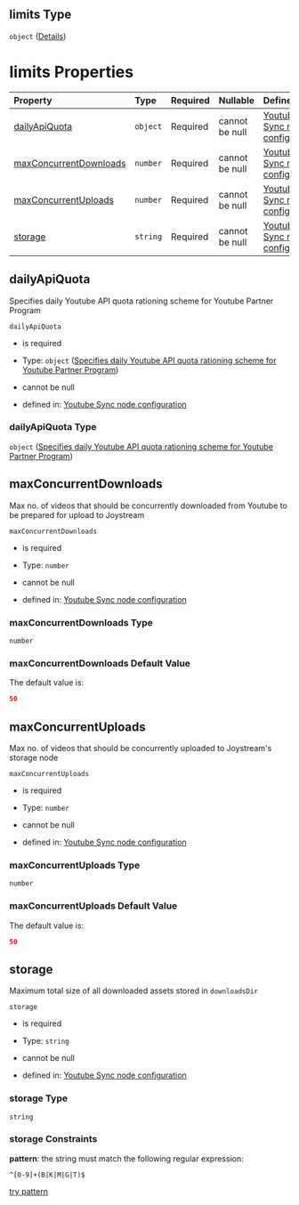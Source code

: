 ## limits Type

`object` ([Details](definition-properties-yt-synch-syncronization-related-settings-properties-limits.md))

# limits Properties

| Property                                          | Type     | Required | Nullable       | Defined by                                                                                                                                                                                                                                                                                                                        |
| :------------------------------------------------ | :------- | :------- | :------------- | :-------------------------------------------------------------------------------------------------------------------------------------------------------------------------------------------------------------------------------------------------------------------------------------------------------------------------------- |
| [dailyApiQuota](#dailyapiquota)                   | `object` | Required | cannot be null | [Youtube Sync node configuration](definition-properties-yt-synch-syncronization-related-settings-properties-limits-properties-specifies-daily-youtube-api-quota-rationing-scheme-for-youtube-partner-program.md "https://joystream.org/schemas/youtube-synch/config#/properties/sync/properties/limits/properties/dailyApiQuota") |
| [maxConcurrentDownloads](#maxconcurrentdownloads) | `number` | Required | cannot be null | [Youtube Sync node configuration](definition-properties-yt-synch-syncronization-related-settings-properties-limits-properties-maxconcurrentdownloads.md "https://joystream.org/schemas/youtube-synch/config#/properties/sync/properties/limits/properties/maxConcurrentDownloads")                                                |
| [maxConcurrentUploads](#maxconcurrentuploads)     | `number` | Required | cannot be null | [Youtube Sync node configuration](definition-properties-yt-synch-syncronization-related-settings-properties-limits-properties-maxconcurrentuploads.md "https://joystream.org/schemas/youtube-synch/config#/properties/sync/properties/limits/properties/maxConcurrentUploads")                                                    |
| [storage](#storage)                               | `string` | Required | cannot be null | [Youtube Sync node configuration](definition-properties-yt-synch-syncronization-related-settings-properties-limits-properties-storage.md "https://joystream.org/schemas/youtube-synch/config#/properties/sync/properties/limits/properties/storage")                                                                              |

## dailyApiQuota

Specifies daily Youtube API quota rationing scheme for Youtube Partner Program

`dailyApiQuota`

*   is required

*   Type: `object` ([Specifies daily Youtube API quota rationing scheme for Youtube Partner Program](definition-properties-yt-synch-syncronization-related-settings-properties-limits-properties-specifies-daily-youtube-api-quota-rationing-scheme-for-youtube-partner-program.md))

*   cannot be null

*   defined in: [Youtube Sync node configuration](definition-properties-yt-synch-syncronization-related-settings-properties-limits-properties-specifies-daily-youtube-api-quota-rationing-scheme-for-youtube-partner-program.md "https://joystream.org/schemas/youtube-synch/config#/properties/sync/properties/limits/properties/dailyApiQuota")

### dailyApiQuota Type

`object` ([Specifies daily Youtube API quota rationing scheme for Youtube Partner Program](definition-properties-yt-synch-syncronization-related-settings-properties-limits-properties-specifies-daily-youtube-api-quota-rationing-scheme-for-youtube-partner-program.md))

## maxConcurrentDownloads

Max no. of videos that should be concurrently downloaded from Youtube to be prepared for upload to Joystream

`maxConcurrentDownloads`

*   is required

*   Type: `number`

*   cannot be null

*   defined in: [Youtube Sync node configuration](definition-properties-yt-synch-syncronization-related-settings-properties-limits-properties-maxconcurrentdownloads.md "https://joystream.org/schemas/youtube-synch/config#/properties/sync/properties/limits/properties/maxConcurrentDownloads")

### maxConcurrentDownloads Type

`number`

### maxConcurrentDownloads Default Value

The default value is:

```json
50
```

## maxConcurrentUploads

Max no. of videos that should be concurrently uploaded to Joystream's storage node

`maxConcurrentUploads`

*   is required

*   Type: `number`

*   cannot be null

*   defined in: [Youtube Sync node configuration](definition-properties-yt-synch-syncronization-related-settings-properties-limits-properties-maxconcurrentuploads.md "https://joystream.org/schemas/youtube-synch/config#/properties/sync/properties/limits/properties/maxConcurrentUploads")

### maxConcurrentUploads Type

`number`

### maxConcurrentUploads Default Value

The default value is:

```json
50
```

## storage

Maximum total size of all downloaded assets stored in `downloadsDir`

`storage`

*   is required

*   Type: `string`

*   cannot be null

*   defined in: [Youtube Sync node configuration](definition-properties-yt-synch-syncronization-related-settings-properties-limits-properties-storage.md "https://joystream.org/schemas/youtube-synch/config#/properties/sync/properties/limits/properties/storage")

### storage Type

`string`

### storage Constraints

**pattern**: the string must match the following regular expression: 

```regexp
^[0-9]+(B|K|M|G|T)$
```

[try pattern](https://regexr.com/?expression=%5E%5B0-9%5D%2B\(B%7CK%7CM%7CG%7CT\)%24 "try regular expression with regexr.com")
